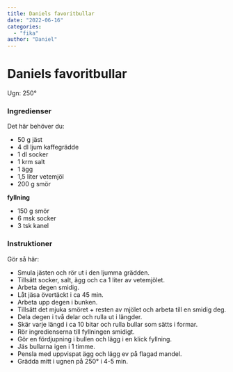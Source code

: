 ```yaml
---
title: Daniels favoritbullar
date: "2022-06-16"
categories:
  - "fika"
author: "Daniel"
---
```


# Daniels favoritbullar

Ugn: 250&#176;

### Ingredienser


Det här behöver du:
- 50 g jäst
- 4 dl ljum kaffegrädde
- 1 dl socker
- 1 krm salt
- 1 ägg
- 1,5 liter vetemjöl
- 200 g smör

**fyllning**

- 150 g smör
- 6 msk socker
- 3 tsk kanel


### Instruktioner


Gör så här:

- Smula jästen och rör ut i den ljumma grädden.
- Tillsätt socker, salt, ägg och ca 1 liter av vetemjölet.
- Arbeta degen smidig.
- Låt jäsa övertäckt i ca 45 min.
- Arbeta upp degen i bunken.
- Tillsätt det mjuka smöret + resten av mjölet och arbeta till en smidig deg.
- Dela degen i två delar och rulla ut i längder.
- Skär varje längd i ca 10 bitar och rulla bullar som sätts i formar.
- Rör ingredienserna till fyllningen smidigt.
- Gör en fördjupning i bullen och lägg i en klick fyllning.
- Jäs bullarna igen i 1 timme.
- Pensla med uppvispat ägg och lägg ev på flagad mandel.
- Grädda mitt i ugnen på 250&#176; i 4-5 min.
